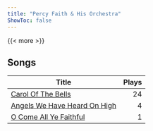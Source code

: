 ```yaml
---
title: "Percy Faith & His Orchestra"
ShowToc: false
---
```


{{< more >}}

## Songs
Title | Plays 
----- | -----: 
[Carol Of The Bells](/songs/carol-of-the-bells) | 24
[Angels We Have Heard On High](/songs/angels-we-have-heard-on-high) | 4
[O Come All Ye Faithful](/songs/o-come-all-ye-faithful) | 1

